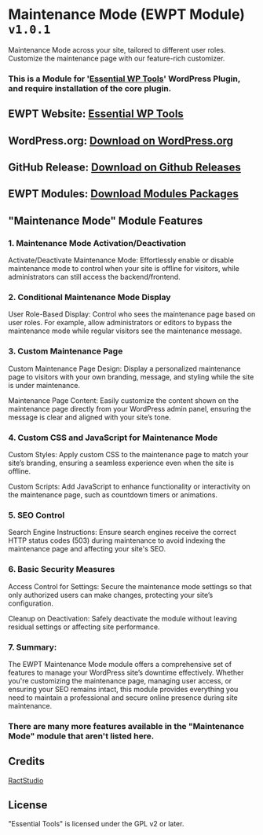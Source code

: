 # Maintenance Mode (EWPT Module) `v1.0.1`

Maintenance Mode across your site, tailored to different user roles. Customize the maintenance page with our feature-rich customizer.

### This is a Module for '[Essential WP Tools](https://wordpress.org/plugins/essential-wp-tools/)' WordPress Plugin, and require installation of the core plugin.

## EWPT Website: **[Essential WP Tools](https://ewpt.ractstudio.com/)**
## WordPress.org: [Download on WordPress.org](https://wordpress.org/plugins/essential-wp-tools/)
## GitHub Release: [Download on Github Releases](https://github.com/RactStudio/essential-wp-tools/releases)
## EWPT Modules: [Download Modules Packages](https://github.com/RactStudio/ewpt-modules/)

## "Maintenance Mode" Module Features

### 1. Maintenance Mode Activation/Deactivation
Activate/Deactivate Maintenance Mode: Effortlessly enable or disable maintenance mode to control when your site is offline for visitors, while administrators can still access the backend/frontend.

### 2. Conditional Maintenance Mode Display
User Role-Based Display: Control who sees the maintenance page based on user roles. For example, allow administrators or editors to bypass the maintenance mode while regular visitors see the maintenance message.

### 3. Custom Maintenance Page
Custom Maintenance Page Design: Display a personalized maintenance page to visitors with your own branding, message, and styling while the site is under maintenance.

Maintenance Page Content: Easily customize the content shown on the maintenance page directly from your WordPress admin panel, ensuring the message is clear and aligned with your site’s tone.

### 4. Custom CSS and JavaScript for Maintenance Mode
Custom Styles: Apply custom CSS to the maintenance page to match your site’s branding, ensuring a seamless experience even when the site is offline.

Custom Scripts: Add JavaScript to enhance functionality or interactivity on the maintenance page, such as countdown timers or animations.

### 5. SEO Control
Search Engine Instructions: Ensure search engines receive the correct HTTP status codes (503) during maintenance to avoid indexing the maintenance page and affecting your site's SEO.

### 6. Basic Security Measures
Access Control for Settings: Secure the maintenance mode settings so that only authorized users can make changes, protecting your site’s configuration.

Cleanup on Deactivation: Safely deactivate the module without leaving residual settings or affecting site performance.

### 7. Summary:
The EWPT Maintenance Mode module offers a comprehensive set of features to manage your WordPress site’s downtime effectively. Whether you're customizing the maintenance page, managing user access, or ensuring your SEO remains intact, this module provides everything you need to maintain a professional and secure online presence during site maintenance.

### There are many more features available in the "Maintenance Mode" module that aren't listed here.


## Credits

[RactStudio](https://ewpt.ractstudio.com/)


## License

"Essential Tools" is licensed under the GPL v2 or later.
